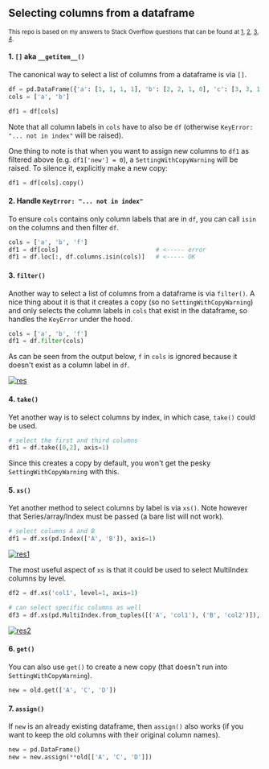 ## Selecting columns from a dataframe

<sup> This repo is based on my answers to Stack Overflow questions that can be found at 
[1](https://stackoverflow.com/a/75901708/19123103),
[2](https://stackoverflow.com/a/75974729/19123103),
[3](https://stackoverflow.com/a/75319130/19123103),
[4](https://stackoverflow.com/a/75753389/19123103). </sup>




#### 1. `[]` aka `__getitem__()`

The canonical way to select a list of columns from a dataframe is via `[]`.
```python
df = pd.DataFrame({'a': [1, 1, 1, 1], 'b': [2, 2, 1, 0], 'c': [3, 3, 1, 0]})
cols = ['a', 'b']

df1 = df[cols]
```
Note that all column labels in `cols` have to also be `df` (otherwise `KeyError: "... not in index"` will be raised).

One thing to note is that when you want to assign new columns to `df1` as filtered above (e.g. `df1['new'] = 0`), a `SettingWithCopyWarning` will be raised. To silence it, explicitly make a new copy:
```python
df1 = df[cols].copy()
```

#### 2. Handle `KeyError: "... not in index"`
To ensure `cols` contains only column labels that are in `df`, you can call `isin` on the columns and then filter `df`.
```python
cols = ['a', 'b', 'f']
df1 = df[cols]                           # <----- error
df1 = df.loc[:, df.columns.isin(cols)]   # <----- OK
```


#### 3. `filter()`

Another way to select a list of columns from a dataframe is via `filter()`. A nice thing about it is that it creates a copy (so no `SettingWithCopyWarning`) and only selects the column labels in `cols` that exist in the dataframe, so handles the `KeyError` under the hood.
```python
cols = ['a', 'b', 'f']
df1 = df.filter(cols)
```
As can be seen from the output below, `f` in `cols` is ignored because it doesn't exist as a column label in `df`.

[![res][1]][1]


#### 4. `take()`

Yet another way is to select columns by index, in which case, `take()` could be used.

```python
# select the first and third columns
df1 = df.take([0,2], axis=1)
```
Since this creates a copy by default, you won't get the pesky `SettingWithCopyWarning` with this.



#### 5. `xs()`

Yet another method to select columns by label is via `xs()`. Note however that Series/array/Index must be passed (a bare list will not work).

```python
# select columns A and B
df1 = df.xs(pd.Index(['A', 'B']), axis=1)
```
[![res1][2]][2]

The most useful aspect of `xs` is that it could be used to select MultiIndex columns by level.
```python
df2 = df.xs('col1', level=1, axis=1)

# can select specific columns as well
df3 = df.xs(pd.MultiIndex.from_tuples([('A', 'col1'), ('B', 'col2')]), axis=1)
```
[![res2][3]][3]


#### 6. `get()`

You can also use `get()` to create a new copy (that doesn't run into `SettingWithCopyWarning`).
```python
new = old.get(['A', 'C', 'D'])
```

#### 7. `assign()`

If `new` is an already existing dataframe, then `assign()` also works (if you want to keep the old columns with their original column names).
```python
new = pd.DataFrame()
new = new.assign(**old[['A', 'C', 'D']])
```



  [1]: https://i.stack.imgur.com/8NGFh.png
  [2]: https://i.stack.imgur.com/vRMeO.png
  [3]: https://i.stack.imgur.com/TLU13.png

